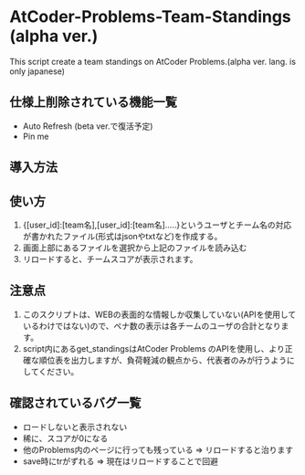 # AtCoder-Problems-Team-Standings (alpha ver.)
This script create a team standings on AtCoder Problems.(alpha ver. lang. is only japanese)

## 仕様上削除されている機能一覧
- Auto Refresh (beta ver.で復活予定)
- Pin me

## 導入方法

## 使い方 
1. {[user_id]:[team名],[user_id]:[team名].....}というユーザとチーム名の対応が書かれたファイル(形式はjsonやtxtなど)を作成する。
2. 画面上部にあるファイルを選択から上記のファイルを読み込む
3. リロードすると、チームスコアが表示されます。

## 注意点
1. このスクリプトは、WEBの表面的な情報しか収集していない(APIを使用しているわけではない)ので、ペナ数の表示は各チームのユーザの合計となります。
2. script内にあるget_standingsはAtCoder Problems のAPIを使用し、より正確な順位表を出力しますが、負荷軽減の観点から、代表者のみが行うようにしてください。

## 確認されているバグ一覧
- ロードしないと表示されない
- 稀に、スコアが0になる
- 他のProblems内のページに行っても残っている => リロードすると治ります
- save時にtrがずれる => 現在はリロードすることで回避
